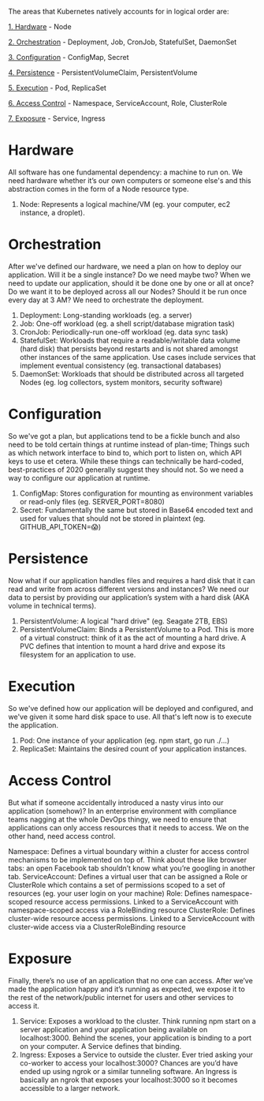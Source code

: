 The areas that Kubernetes natively accounts for in logical order are:

[1. Hardware](#hardware) - Node

[2. Orchestration](#orchestration) - Deployment, Job, CronJob, StatefulSet, DaemonSet

[3. Configuration](#configuration) - ConfigMap, Secret

[4. Persistence](#persistence) - PersistentVolumeClaim, PersistentVolume

[5. Execution](#execution) - Pod, ReplicaSet

[6. Access Control](#access_control) - Namespace, ServiceAccount, Role, ClusterRole

[7. Exposure](#exposure) - Service, Ingress

# Hardware

All software has one fundamental dependency: a machine to run on. We need hardware whether it’s our own computers or someone else's and this abstraction comes in the form of a Node resource type.

1. Node: Represents a logical machine/VM (eg. your computer, ec2 instance, a droplet).

# Orchestration

After we've defined our hardware, we need a plan on how to deploy our application. Will it be a single instance? Do we need maybe two? When we need to update our application, should it be done one by one or all at once? Do we want it to be deployed across all our Nodes? Should it be run once every day at 3 AM? We need to orchestrate the deployment.

1. Deployment: Long-standing workloads (eg. a server)
2. Job: One-off workload (eg. a shell script/database migration task)
3. CronJob: Periodically-run one-off workload (eg. data sync task)
4. StatefulSet: Workloads that require a readable/writable data volume (hard disk) that persists beyond restarts and is not shared amongst other instances of the same application. Use cases include services that implement eventual consistency (eg. transactional databases)
5. DaemonSet: Workloads that should be distributed across all targeted Nodes (eg. log collectors, system monitors, security software)

# Configuration
So we've got a plan, but applications tend to be a fickle bunch and also need to be told certain things at runtime instead of plan-time; Things such as which network interface to bind to, which port to listen on, which API keys to use et cetera. While these things can technically be hard-coded, best-practices of 2020 generally suggest they should not. So we need a way to configure our application at runtime.

1. ConfigMap: Stores configuration for mounting as environment variables or read-only files (eg. SERVER_PORT=8080)
2. Secret: Fundamentally the same but stored in Base64 encoded text and used for values that should not be stored in plaintext (eg. GITHUB_API_TOKEN=😱)

# Persistence
Now what if our application handles files and requires a hard disk that it can read and write from across different versions and instances? We need our data to persist by providing our application’s system with a hard disk (AKA volume in technical terms).

1. PersistentVolume: A logical "hard drive" (eg. Seagate 2TB, EBS)
2. PersistentVolumeClaim: Binds a PersistentVolume to a Pod. This is more of a virtual construct: think of it as the act of mounting a hard drive. A PVC defines that intention to mount a hard drive and expose its filesystem for an application to use.

# Execution
So we've defined how our application will be deployed and configured, and we've given it some hard disk space to use. All that's left now is to execute the application.

1. Pod: One instance of your application (eg. npm start, go run ./...)
2. ReplicaSet: Maintains the desired count of your application instances.

# Access Control
But what if someone accidentally introduced a nasty virus into our application (somehow)? In an enterprise environment with compliance teams nagging at the whole DevOps thingy, we need to ensure that applications can only access resources that it needs to access. We on the other hand, need access control.

Namespace: Defines a virtual boundary within a cluster for access control mechanisms to be implemented on top of. Think about these like browser tabs: an open Facebook tab shouldn’t know what you’re googling in another tab.
ServiceAccount: Defines a virtual user that can be assigned a Role or ClusterRole which contains a set of permissions scoped to a set of resources (eg. your user login on your machine)
Role: Defines namespace-scoped resource access permissions. Linked to a ServiceAccount with namespace-scoped access via a RoleBinding resource
ClusterRole: Defines cluster-wide resource access permissions. Linked to a ServiceAccount with cluster-wide access via a ClusterRoleBinding resource

# Exposure
Finally, there’s no use of an application that no one can access. After we’ve made the application happy and it’s running as expected, we expose it to the rest of the network/public internet for users and other services to access it.

1. Service: Exposes a workload to the cluster. Think running npm start on a server application and your application being available on localhost:3000. Behind the scenes, your application is binding to a port on your computer. A Service defines that binding.
2. Ingress: Exposes a Service to outside the cluster. Ever tried asking your co-worker to access your localhost:3000? Chances are you’d have ended up using ngrok or a similar tunneling software. An Ingress is basically an ngrok that exposes your localhost:3000 so it becomes accessible to a larger network.